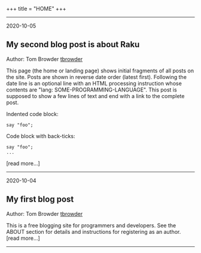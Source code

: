+++
title = "HOME"
+++

---

2020-10-05
<? lang: raku ?>

## My second blog post is about Raku

Author: Tom Browder [tbrowder]()

This page (the home or landing page) shows initial fragments of all
posts on the site.  Posts are shown in reverse date order (latest
first).  Following the date line is an optional line with an HTML
processing instruction whose contents are "lang:
SOME-PROGRAMMING-LANGUAGE".  This post is supposed to show a few lines
of text and end with a link to the complete post.

Indented code block:

    say "foo";

Code block with back-ticks:

```
say "foo";
...
```
[read more...]

---

2020-10-04

## My first blog post

Author: Tom Browder [tbrowder]()

This is a free blogging site for programmers
and developers. See the ABOUT section
for details and instructions
for registering as an author.
[read more...]

---
